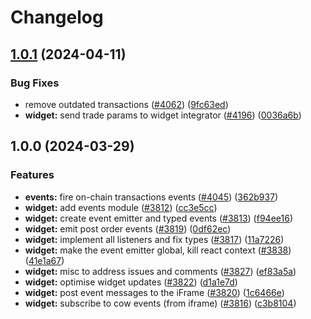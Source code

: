 # Changelog

## [1.0.1](https://github.com/cowprotocol/cowswap/compare/events-v1.0.0...events-v1.0.1) (2024-04-11)


### Bug Fixes

* remove outdated transactions ([#4062](https://github.com/cowprotocol/cowswap/issues/4062)) ([9fc63ed](https://github.com/cowprotocol/cowswap/commit/9fc63ed73b6b79f3df126b2f86ccdef3d2b817df))
* **widget:** send trade params to widget integrator ([#4196](https://github.com/cowprotocol/cowswap/issues/4196)) ([0036a6b](https://github.com/cowprotocol/cowswap/commit/0036a6b3cd8ac8015a4271ea3477232d1a4e180d))

## 1.0.0 (2024-03-29)


### Features

* **events:** fire on-chain transactions events ([#4045](https://github.com/cowprotocol/cowswap/issues/4045)) ([362b937](https://github.com/cowprotocol/cowswap/commit/362b9371e8d0ad09ea5501e5a58608c28eb5cf43))
* **widget:** add events module ([#3812](https://github.com/cowprotocol/cowswap/issues/3812)) ([cc3e5cc](https://github.com/cowprotocol/cowswap/commit/cc3e5ccc4c08e3e8178f4163b94ba9a0b40d349f))
* **widget:** create event emitter and typed events ([#3813](https://github.com/cowprotocol/cowswap/issues/3813)) ([f94ee16](https://github.com/cowprotocol/cowswap/commit/f94ee16167c75958f298021dad2a4e0129807ce5))
* **widget:** emit post order events ([#3819](https://github.com/cowprotocol/cowswap/issues/3819)) ([0df62ec](https://github.com/cowprotocol/cowswap/commit/0df62ec3679da1841e07f85292a5de5faab74cab))
* **widget:** implement all listeners and fix types ([#3817](https://github.com/cowprotocol/cowswap/issues/3817)) ([11a7226](https://github.com/cowprotocol/cowswap/commit/11a7226a5d3811139e784fe668ee2eebf2167a38))
* **widget:** make the event emitter global, kill react context ([#3838](https://github.com/cowprotocol/cowswap/issues/3838)) ([41e1a67](https://github.com/cowprotocol/cowswap/commit/41e1a67a74b8a26b3a02259c3fd4f88cf800d1e1))
* **widget:** misc to address issues and comments ([#3827](https://github.com/cowprotocol/cowswap/issues/3827)) ([ef83a5a](https://github.com/cowprotocol/cowswap/commit/ef83a5ad520d072ebf4f2cccde5fcfd0c1d88cd2))
* **widget:** optimise widget updates ([#3822](https://github.com/cowprotocol/cowswap/issues/3822)) ([d1a1e7d](https://github.com/cowprotocol/cowswap/commit/d1a1e7d05a1fed94dece9afbbc65f43af1a4f748))
* **widget:** post event messages to the iFrame ([#3820](https://github.com/cowprotocol/cowswap/issues/3820)) ([1c6466e](https://github.com/cowprotocol/cowswap/commit/1c6466e1b692f339746107657ec1fcbcc8934f8d))
* **widget:** subscribe to cow events (from iframe) ([#3816](https://github.com/cowprotocol/cowswap/issues/3816)) ([c3b8104](https://github.com/cowprotocol/cowswap/commit/c3b810435a6e64b12d28aac12cf785eef52f6531))
